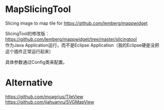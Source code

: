# MapSlicingTool
Slicing image to map tile for https://github.com/lemberg/mappwidget

SlicingTool的修改版：https://github.com/lemberg/mappwidget/tree/master/slicingtool   
作为Java Application运行，而不是Eclipse Application（我的Eclipse硬是没把这个插件正常运行起来）   

具体参数通过Config类来配置。

# Alternative
https://github.com/moagrius/TileView   
https://github.com/jiahuanyu/SVGMapView   